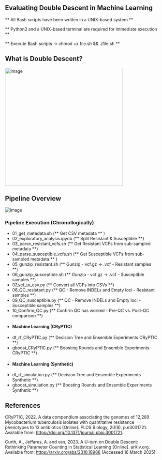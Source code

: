 ## Evaluating Double Descent in Machine Learning

** All Bash scripts have been written in a UNIX-based system ** 

** Python3 and a UNIX-based terminal are required for immediate execution ** 

** Execute Bash scripts -> chmod +x file.sh && ./file.sh ** 

## What is Double Descent? 
<img width="390" alt="image" src="https://github.com/user-attachments/assets/72c0717a-0e50-4e0b-a1a4-0509d05c1dba" />


## Pipeline Overview
![image](https://github.com/user-attachments/assets/d70a4fe1-68fa-4541-bceb-c507b3434616)

### Pipeline Execution (Chronollogically)



- 01_get_metadata.sh (** Get CSV metadata ** )
- 02_exploratory_analysis.ipynb (** Split Resistant & Susceptible **)
- 03_parse_resistant_vcfs.sh (** Get Resistant VCFs from sub-sampled metadata **)
- 04_parse_susceptible_vcfs.sh (** Get Susceptible VCFs from sub-sampled metadata ** )
- 05_gunzip_resistant.sh (** Gunzip - vcf.gz -> .vcf - Resistant samples **)
- 06_gunzip_susceptible.sh (** Gunzip - vcf.gz -> .vcf - Susceptible samples **)
- 07_vcf_to_csv.py (** Convert all VCFs into CSVs **)
- 08_QC_resistant.py (** QC - Remove INDELs and Empty loci - Resistant samples **)
- 09_QC_susceptible.py (** QC - Remove INDELs and Empty loci - Susceptible samples **)
- 10_Confirm_QC.py (** Confirm QC has worked - Pre-QC vs. Post-QC comparison **)
-  #### Machine Learning (CRyPTIC)
-  dt_rf_CRyPTIC.py (** Decision Tree and Ensemble Experiments CRyPTIC **)
-  gboost_CRyPTIC.py (** Boosting Rounds and Ensemble Experiments CRyPTIC **)
-  #### Machine Learning (Synthetic)
-  dt_rf_simulation.py (** Decision Tree and Ensemble Experiments Synthetic **)
-  gboost_simulation.py (** Boosting Rounds and Ensemble Experiments Synthetic **)

## References
CRyPTIC, 2022. A data compendium associating the genomes of 12,289 Mycobacterium tuberculosis isolates with quantitative resistance phenotypes to 13 antibiotics [Online]. PLOS Biology, 20(8), p.e3001721. Available from: https://doi.org/10.1371/journal.pbio.3001721.

Curth, A., Jeffares, A. and van, 2023. A U-turn on Double Descent: Rethinking Parameter Counting in Statistical Learning [Online]. arXiv.org. Available from: https://arxiv.org/abs/2310.18988 [Accessed 16 March 2025].
